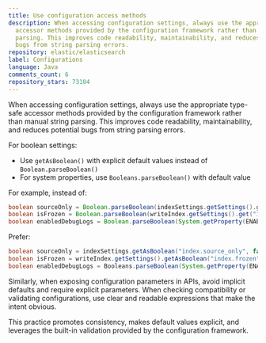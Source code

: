 ```yaml
---
title: Use configuration access methods
description: When accessing configuration settings, always use the appropriate type-safe
  accessor methods provided by the configuration framework rather than manual string
  parsing. This improves code readability, maintainability, and reduces potential
  bugs from string parsing errors.
repository: elastic/elasticsearch
label: Configurations
language: Java
comments_count: 6
repository_stars: 73104
---
```


When accessing configuration settings, always use the appropriate type-safe accessor methods provided by the configuration framework rather than manual string parsing. This improves code readability, maintainability, and reduces potential bugs from string parsing errors.

For boolean settings:
- Use `getAsBoolean()` with explicit default values instead of `Boolean.parseBoolean()`
- For system properties, use `Booleans.parseBoolean()` with default value

For example, instead of:
```java
boolean sourceOnly = Boolean.parseBoolean(indexSettings.getSettings().get("index.source_only"));
boolean isFrozen = Boolean.parseBoolean(writeIndex.getSettings().get("index.frozen"));
boolean enabledDebugLogs = Boolean.parseBoolean(System.getProperty(ENABLE_KERBEROS_DEBUG_LOGS_KEY));
```

Prefer:
```java
boolean sourceOnly = indexSettings.getAsBoolean("index.source_only", false);
boolean isFrozen = writeIndex.getSettings().getAsBoolean("index.frozen", false);
boolean enabledDebugLogs = Booleans.parseBoolean(System.getProperty(ENABLE_KERBEROS_DEBUG_LOGS_KEY), false);
```

Similarly, when exposing configuration parameters in APIs, avoid implicit defaults and require explicit parameters. When checking compatibility or validating configurations, use clear and readable expressions that make the intent obvious.

This practice promotes consistency, makes default values explicit, and leverages the built-in validation provided by the configuration framework.
